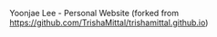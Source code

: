 Yoonjae Lee - Personal Website (forked from https://github.com/TrishaMittal/trishamittal.github.io)
